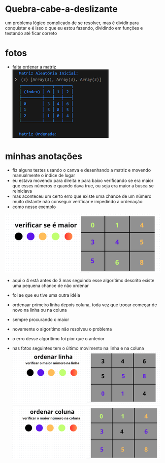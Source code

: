 # Quebra-cabe-a-deslizante

um problema lógico complicado de se resolver, mas é dividir para conquistar
e é isso o que eu estou fazendo, dividindo em funções e testando até ficar correto

# fotos

- falta ordenar a matriz <br>
![alt text](image.png)

# minhas anotações
- fiz alguns testes usando o canva e desenhando a matriz e movendo manualmente o índice de lugar
- eu estava movendo para direita e para baixo verificando se era maior que esses números e quando dava true, ou seja era maior a busca se reiniciava
- mas aconteceu um certo erro que existe uma chance de um número muito distante não conseguir verificar e impedindo a ordenação
- como nesse exemplo

![alt text](image-1.png)

- aqui o 4 está antes do 3 mas seguindo esse algorítimo descrito existe uma pequena chance de não ordenar

- foi ae que eu tive uma outra idéia 
- ordenaar primeiro linha depois coluna, toda vez que trocar começar de novo na linha ou na coluna
- sempre procurando o maior

- novamente o algorítimo não resolveu o problema
- o erro desse algorítimo foi pior que o anterior 
- nas fotos seguintes tem o último movimento na linha e na coluna
![alt text](image-3.png)
![alt text](image-2.png)
